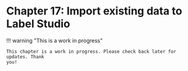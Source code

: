 # Chapter 17: Import existing data to Label Studio

!!! warning "This is a work in progress"

    This chapter is a work in progress. Please check back later for updates. Thank
    you!
